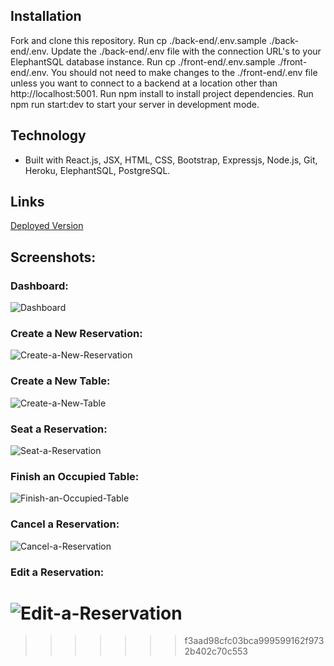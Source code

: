## Installation
Fork and clone this repository.
Run cp ./back-end/.env.sample ./back-end/.env.
Update the ./back-end/.env file with the connection URL's to your ElephantSQL database instance.
Run cp ./front-end/.env.sample ./front-end/.env.
You should not need to make changes to the ./front-end/.env file unless you want to connect to a backend at a location other than http://localhost:5001.
Run npm install to install project dependencies.
Run npm run start:dev to start your server in development mode.

## Technology

- Built with React.js, JSX, HTML, CSS, Bootstrap, Expressjs, Node.js, Git, Heroku, ElephantSQL, PostgreSQL.


## Links

[Deployed Version](https)


## Screenshots: 
### Dashboard:

![Dashboard]()

### Create a New Reservation:

![Create-a-New-Reservation]()

### Create a New Table:

![Create-a-New-Table]()

### Seat a Reservation:

![Seat-a-Reservation]()

### Finish an Occupied Table:

![Finish-an-Occupied-Table]()

### Cancel a Reservation:

![Cancel-a-Reservation]()

### Edit a Reservation:

![Edit-a-Reservation]()
=======
>>>>>>> f3aad98cfc03bca999599162f9732b402c70c553
